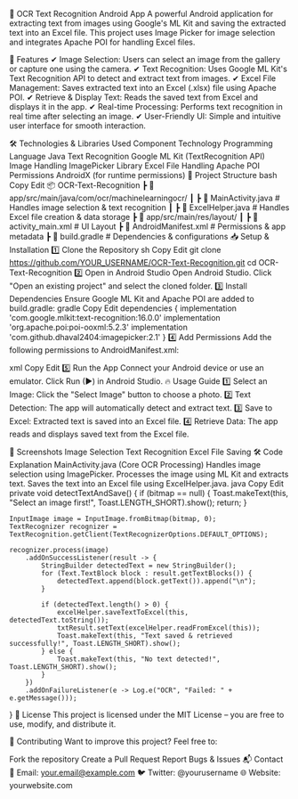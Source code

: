 📌 OCR Text Recognition Android App
A powerful Android application for extracting text from images using Google's ML Kit and saving the extracted text into an Excel file. This project uses Image Picker for image selection and integrates Apache POI for handling Excel files.

🚀 Features
✔ Image Selection: Users can select an image from the gallery or capture one using the camera.
✔ Text Recognition: Uses Google ML Kit's Text Recognition API to detect and extract text from images.
✔ Excel File Management: Saves extracted text into an Excel (.xlsx) file using Apache POI.
✔ Retrieve & Display Text: Reads the saved text from Excel and displays it in the app.
✔ Real-time Processing: Performs text recognition in real time after selecting an image.
✔ User-Friendly UI: Simple and intuitive user interface for smooth interaction.

🛠 Technologies & Libraries Used
Component	Technology
Programming Language	Java
Text Recognition	Google ML Kit (TextRecognition API)
Image Handling	ImagePicker Library
Excel File Handling	Apache POI
Permissions	AndroidX (for runtime permissions)
📂 Project Structure
bash
Copy
Edit
📦 OCR-Text-Recognition
 ┣ 📂 app/src/main/java/com/ocr/machinelearningocr/
 ┃ ┣ 📜 MainActivity.java   # Handles image selection & text recognition
 ┃ ┣ 📜 ExcelHelper.java   # Handles Excel file creation & data storage
 ┣ 📂 app/src/main/res/layout/
 ┃ ┣ 📜 activity_main.xml  # UI Layout
 ┣ 📜 AndroidManifest.xml  # Permissions & app metadata
 ┣ 📜 build.gradle         # Dependencies & configurations
📥 Setup & Installation
1️⃣ Clone the Repository
sh
Copy
Edit
git clone https://github.com/YOUR_USERNAME/OCR-Text-Recognition.git
cd OCR-Text-Recognition
2️⃣ Open in Android Studio
Open Android Studio.
Click "Open an existing project" and select the cloned folder.
3️⃣ Install Dependencies
Ensure Google ML Kit and Apache POI are added to build.gradle:
gradle
Copy
Edit
dependencies {
    implementation 'com.google.mlkit:text-recognition:16.0.0'
    implementation 'org.apache.poi:poi-ooxml:5.2.3'
    implementation 'com.github.dhaval2404:imagepicker:2.1'
}
4️⃣ Add Permissions
Add the following permissions to AndroidManifest.xml:

xml
Copy
Edit
<uses-permission android:name="android.permission.READ_EXTERNAL_STORAGE"/>
<uses-permission android:name="android.permission.WRITE_EXTERNAL_STORAGE"/>
<uses-permission android:name="android.permission.CAMERA"/>
5️⃣ Run the App
Connect your Android device or use an emulator.
Click Run (▶) in Android Studio.
🔥 Usage Guide
1️⃣ Select an Image: Click the "Select Image" button to choose a photo.
2️⃣ Text Detection: The app will automatically detect and extract text.
3️⃣ Save to Excel: Extracted text is saved into an Excel file.
4️⃣ Retrieve Data: The app reads and displays saved text from the Excel file.

📸 Screenshots
Image Selection	Text Recognition	Excel File Saving
🛠 Code Explanation
MainActivity.java (Core OCR Processing)
Handles image selection using ImagePicker.
Processes the image using ML Kit and extracts text.
Saves the text into an Excel file using ExcelHelper.java.
java
Copy
Edit
private void detectTextAndSave() {
    if (bitmap == null) {
        Toast.makeText(this, "Select an image first!", Toast.LENGTH_SHORT).show();
        return;
    }

    InputImage image = InputImage.fromBitmap(bitmap, 0);
    TextRecognizer recognizer = TextRecognition.getClient(TextRecognizerOptions.DEFAULT_OPTIONS);

    recognizer.process(image)
        .addOnSuccessListener(result -> {
            StringBuilder detectedText = new StringBuilder();
            for (Text.TextBlock block : result.getTextBlocks()) {
                detectedText.append(block.getText()).append("\n");
            }

            if (detectedText.length() > 0) {
                excelHelper.saveTextToExcel(this, detectedText.toString());
                txtResult.setText(excelHelper.readFromExcel(this));
                Toast.makeText(this, "Text saved & retrieved successfully!", Toast.LENGTH_SHORT).show();
            } else {
                Toast.makeText(this, "No text detected!", Toast.LENGTH_SHORT).show();
            }
        })
        .addOnFailureListener(e -> Log.e("OCR", "Failed: " + e.getMessage()));
}
📜 License
This project is licensed under the MIT License – you are free to use, modify, and distribute it.

🤝 Contributing
Want to improve this project? Feel free to:

Fork the repository
Create a Pull Request
Report Bugs & Issues
📬 Contact
📧 Email: your.email@example.com
🐦 Twitter: @yourusername
🌐 Website: yourwebsite.com

